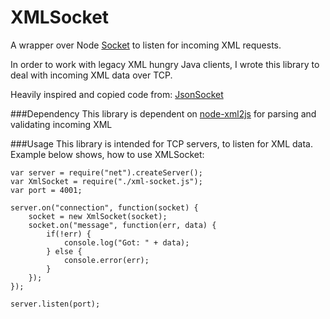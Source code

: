 # XMLSocket
A wrapper over Node [Socket](https://nodejs.org/api/net.html#net_class_net_socket) to listen for incoming XML requests.

In order to work with legacy XML hungry Java clients, I wrote this library to deal with incoming XML data over TCP.

Heavily inspired and copied code from: [JsonSocket](https://github.com/sebastianseilund/node-json-socket) 

###Dependency
This library is dependent on [node-xml2js](https://github.com/Leonidas-from-XIV/node-xml2js) for parsing and validating incoming XML

###Usage
This library is intended for TCP servers, to listen for XML data. Example below shows, how to use XMLSocket:

    var server = require("net").createServer();
    var XmlSocket = require("./xml-socket.js");
    var port = 4001;
    
    server.on("connection", function(socket) {
        socket = new XmlSocket(socket);
        socket.on("message", function(err, data) {
            if(!err) {
                console.log("Got: " + data);
            } else {
                console.error(err);
            }
        });
    });
    
    server.listen(port);
